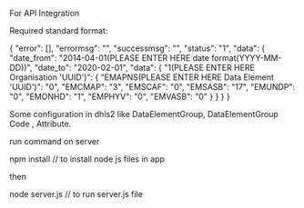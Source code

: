 For API Integration

Required standard format:

{
    "error": [],
    "errormsg": "",
    "successmsg": "",
    "status": "1",
    "data": {
        "date_from": "2014-04-01(PLEASE ENTER HERE date format(YYYY-MM-DD))",
        "date_to": "2020-02-01",
        "data": {
            "1(PLEASE ENTER HERE Organisation 'UUID')": {
                "EMAPNS(PLEASE ENTER HERE  Data Element 'UUID')": "0",
                "EMCMAP": "3",
                "EMSCAF": "0",
                "EMSASB": "17",
                "EMUNDP": "0",
                "EMONHD": "1",
                "EMPHYV": "0",
                "EMVASB": "0"
            }
        }
    }
}

Some configuration in dhis2 like DataElementGroup, DataElementGroup Code , Attribute.

run command on server

npm install // to install node js files in app

then 

node server.js // to run server.js file


